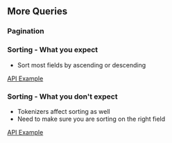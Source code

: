 ## More Queries


### Pagination


### Sorting - What you expect

* Sort most fields by ascending or descending

[API Example](http://es1.local:9200/_plugin/marvel/sense/#06-sorting)

### Sorting - What you don't expect

* Tokenizers affect sorting as well
* Need to make sure you are sorting on the right field

[API Example](http://es1.local:9200/_plugin/marvel/sense/#06-sorting,S6.4)